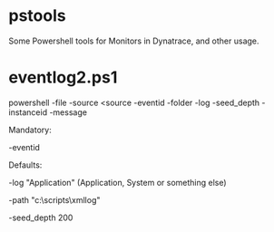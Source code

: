 # pstools
Some Powershell tools for Monitors in Dynatrace, and other usage.

# eventlog2.ps1
powershell -file <location of script> -source <source -eventid <eventid> -folder <folder> -log <log> -seed_depth <max number of log entries> -instanceid <instance id> -message <message>

Mandatory:

-eventid

Defaults:

-log "Application" (Application, System or something else)

-path "c:\scripts\xmllog"

-seed_depth 200


